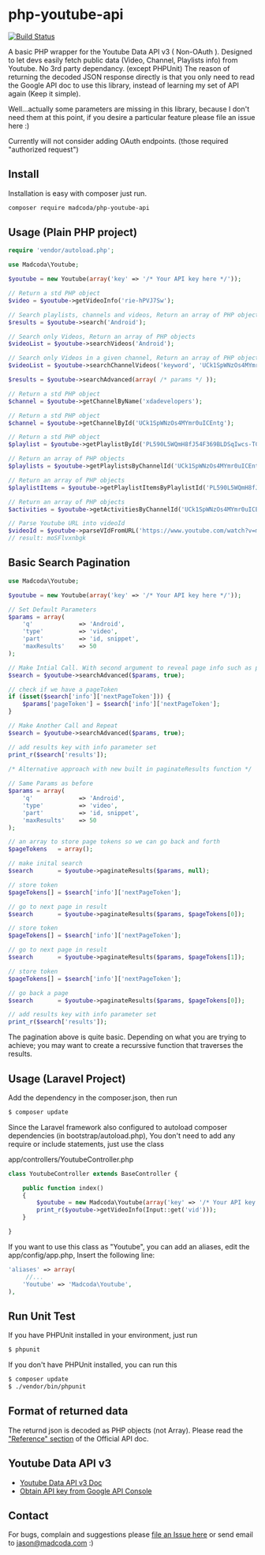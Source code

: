 php-youtube-api
===============
[![Build Status](https://secure.travis-ci.org/madcoda/php-youtube-api.png)](https://travis-ci.org/madcoda/php-youtube-api)

A basic PHP wrapper for the Youtube Data API v3 ( Non-OAuth ). Designed to let devs easily 
fetch public data (Video, Channel, Playlists info) from Youtube. No 3rd party dependancy. (except PHPUnit)
The reason of returning the decoded JSON response directly is that you only need to read the Google API doc 
to use this library, instead of learning my set of API again (Keep it simple).

Well...actually some parameters are missing in this library, because I don't need them at this point, if you desire a particular feature please file an issue here :)

Currently will not consider adding OAuth endpoints. (those required "authorized request")


## Install
Installation is easy with composer just run.

```sh
composer require madcoda/php-youtube-api
```

## Usage (Plain PHP project)

```php
require 'vendor/autoload.php';

use Madcoda\Youtube;

$youtube = new Youtube(array('key' => '/* Your API key here */'));

// Return a std PHP object 
$video = $youtube->getVideoInfo('rie-hPVJ7Sw');

// Search playlists, channels and videos, Return an array of PHP objects
$results = $youtube->search('Android');

// Search only Videos, Return an array of PHP objects
$videoList = $youtube->searchVideos('Android');

// Search only Videos in a given channel, Return an array of PHP objects
$videoList = $youtube->searchChannelVideos('keyword', 'UCk1SpWNzOs4MYmr0uICEntg', 50);

$results = $youtube->searchAdvanced(array( /* params */ ));

// Return a std PHP object
$channel = $youtube->getChannelByName('xdadevelopers');

// Return a std PHP object
$channel = $youtube->getChannelById('UCk1SpWNzOs4MYmr0uICEntg');

// Return a std PHP object
$playlist = $youtube->getPlaylistById('PL590L5WQmH8fJ54F369BLDSqIwcs-TCfs');

// Return an array of PHP objects
$playlists = $youtube->getPlaylistsByChannelId('UCk1SpWNzOs4MYmr0uICEntg');

// Return an array of PHP objects
$playlistItems = $youtube->getPlaylistItemsByPlaylistId('PL590L5WQmH8fJ54F369BLDSqIwcs-TCfs');

// Return an array of PHP objects
$activities = $youtube->getActivitiesByChannelId('UCk1SpWNzOs4MYmr0uICEntg');

// Parse Youtube URL into videoId
$videoId = $youtube->parseVIdFromURL('https://www.youtube.com/watch?v=moSFlvxnbgk');
// result: moSFlvxnbgk
```

## Basic Search Pagination
```php
use Madcoda\Youtube;

$youtube = new Youtube(array('key' => '/* Your API key here */'));

// Set Default Parameters
$params = array(
    'q'             => 'Android',
    'type'          => 'video',
    'part'          => 'id, snippet',
    'maxResults'    => 50
);

// Make Intial Call. With second argument to reveal page info such as page tokens.
$search = $youtube->searchAdvanced($params, true);

// check if we have a pageToken
if (isset($search['info']['nextPageToken'])) {
    $params['pageToken'] = $search['info']['nextPageToken'];
}

// Make Another Call and Repeat
$search = $youtube->searchAdvanced($params, true);          

// add results key with info parameter set
print_r($search['results']); 

/* Alternative approach with new built in paginateResults function */
 
// Same Params as before
$params = array(
    'q'             => 'Android',
    'type'          => 'video',
    'part'          => 'id, snippet',
    'maxResults'    => 50
);

// an array to store page tokens so we can go back and forth
$pageTokens   = array();

// make inital search
$search       = $youtube->paginateResults($params, null);

// store token
$pageTokens[] = $search['info']['nextPageToken'];

// go to next page in result
$search       = $youtube->paginateResults($params, $pageTokens[0]);

// store token
$pageTokens[] = $search['info']['nextPageToken'];

// go to next page in result
$search       = $youtube->paginateResults($params, $pageTokens[1]);

// store token
$pageTokens[] = $search['info']['nextPageToken'];

// go back a page
$search       = $youtube->paginateResults($params, $pageTokens[0]);

// add results key with info parameter set
print_r($search['results']);

```

The pagination above is quite basic. Depending on what you are trying to achieve; you may want to create a recurssive function that traverses the results.

## Usage (Laravel Project)
Add the dependency in the composer.json, then run 

```bash
$ composer update
```

Since the Laravel framework also configured to autoload composer dependencies (in bootstrap/autoload.php),
You don't need to add any require or include statements, just use the class

app/controllers/YoutubeController.php

```php
class YoutubeController extends BaseController {

    public function index()
    {
        $youtube = new Madcoda\Youtube(array('key' => '/* Your API key here */'));
	    print_r($youtube->getVideoInfo(Input::get('vid')));
    }

}
```

If you want to use this class as "Youtube", you can add an aliases, edit the app/config/app.php,
Insert the following line:

```php
'aliases' => array(
     //...
    'Youtube' => 'Madcoda\Youtube',
),
```

## Run Unit Test
If you have PHPUnit installed in your environment, just run

```bash
$ phpunit
```

If you don't have PHPUnit installed, you can run this

```bash
$ composer update
$ ./vendor/bin/phpunit
```

## Format of returned data
The returnd json is decoded as PHP objects (not Array).
Please read the ["Reference" section](https://developers.google.com/youtube/v3/docs/) of the Official API doc.


## Youtube Data API v3
- [Youtube Data API v3 Doc](https://developers.google.com/youtube/v3/)
- [Obtain API key from Google API Console](http://code.google.com/apis/console)

## Contact
For bugs, complain and suggestions please [file an Issue here](https://github.com/madcoda/php-youtube-api/issues) 
or send email to jason@madcoda.com :)

